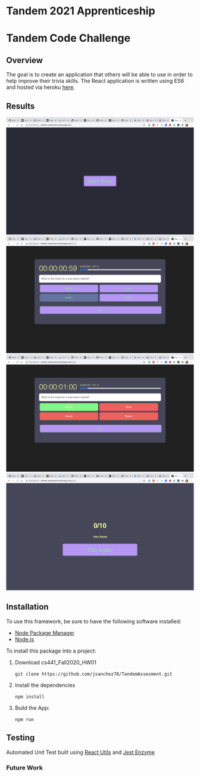 # Tandem 2021 Apprenticeship

# Tandem Code Challenge

## Overview
The goal is to create an application that others will be able to use in order to help improve their trivia skills.
The React application is written using ES6 and hosted via heroku [here](http://tandem-assesment.herokuapp.com/).

## Results
![](src/Screenshots/Start.png)
![](src/Screenshots/Trivia.png)
![](src/Screenshots/AnswerSubmission.png)
![](src/Screenshots/Finished.png)

## Installation

To use this framework, be sure to have the following software installed:  

* [Node Package Manager](https://www.npmjs.com/get-npm)
* [Node.js](https://nodejs.org/en/)

To install this package into a project:  

1.  Download cs441_Fall2020_HW01

    ```  
    git clone https://github.com/jsanchez78/TandemAssesment.git
    ```
2. Install the dependencies 

    ```
    npm install
    ```
3. Build the App:

    ```
    npm run 
    ```  

## Testing 
Automated Unit Test built using [React Utils](https://reactjs.org/docs/test-utils.html) and [Jest Enzyme](https://enzymejs.github.io/enzyme/docs/installation/)
### Future Work




